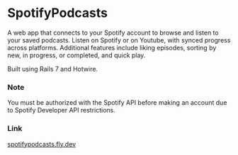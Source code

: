 # SpotifyPodcasts

A web app that connects to your Spotify account to browse and listen to your saved podcasts. Listen on Spotify or on Youtube, with synced progress across platforms. Additional features include liking episodes, sorting by new, in progress, or completed, and quick play. 

Built using Rails 7 and Hotwire.

### Note 
You must be authorized with the Spotify API before making an account due to Spotify Developer API restrictions.

### Link
[spotifypodcasts.fly.dev](spotifypodcasts.fly.dev)
